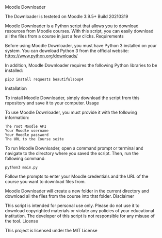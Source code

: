 Moodle Downloader

The Downloader is testeted on Moodle 3.9.5+ Build 20210319

Moodle Downloader is a Python script that allows you to download resources from Moodle courses. With this script, you can easily download all the files from a course in just a few clicks.
Requirements

Before using Moodle Downloader, you must have Python 3 installed on your system. You can download Python 3 from the official website: https://www.python.org/downloads/

In addition, Moodle Downloader requires the following Python libraries to be installed:

    pip3 install requests beautifulsoup4

Installation

To install Moodle Downloader, simply download the script from this repository and save it to your computer.
Usage

To use Moodle Downloader, you must provide it with the following information:

    The root Moodle API
    Your Moodle username
    Your Moodle password
    The URL to the Course seite

To run Moodle Downloader, open a command prompt or terminal and navigate to the directory where you saved the script. Then, run the following command:

    python3 main.py

Follow the prompts to enter your Moodle credentials and the URL of the course you want to download files from.

Moodle Downloader will create a new folder in the current directory and download all the files from the course into that folder.
Disclaimer

This script is intended for personal use only. Please do not use it to download copyrighted materials or violate any policies of your educational institution. The developer of this script is not responsible for any misuse of the tool.
License

This project is licensed under the MIT License
